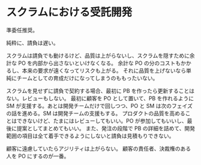 # スクラムにおける受託開発

準委任推奨。

純粋に、請負は遅い。

スクラムは請負でも動けるけど、品質は上がらないし、スクラムを隠すために余計な PO を内部から出さないといけなくなる。
余計な PO の分のコストもかかるし、本来の要求が遠くなってリスクも上がる。
それに品質を上げないなら単純にチームとしての育成だけになってしまうのももったいない。

スクラムを見せずに請負で契約する場合、最初に PB を作ったら更新することはない。レビューもしない。
最初に顧客を PO として置いて、PB を作れるように SM が支援する。あとは開発チームだけで回しつつ、PO と SM は次のフェイズの話を進める。SM は開発チームの支援もする。
プロダクトの品質を高めることはできないけど、たまにはレビューしてもいい。PO が参加してもいいし、最後に提案としてまとめてもいい。
また、発注の段階で PB の詳細を詰めて、開発範囲の項目は全て着手できるようにしないと請負は見積もりできない。

顧客に遠慮していたらアジリティは上がらない。
顧客の責任者、決裁権のある人を PO にするのが一番。

